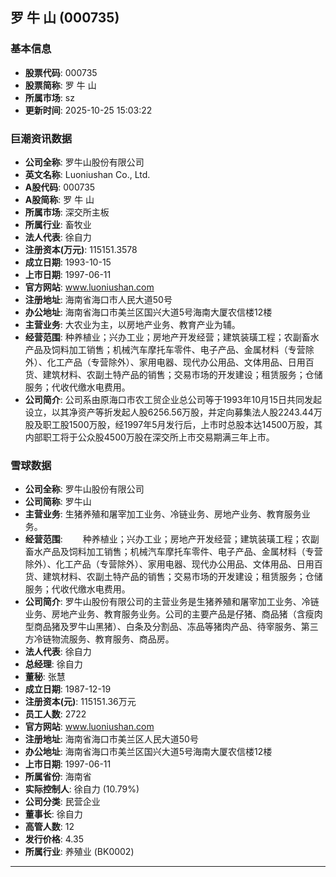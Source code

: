 ## 罗 牛 山 (000735)

### 基本信息

- **股票代码**: 000735
- **股票简称**: 罗 牛 山
- **所属市场**: sz
- **更新时间**: 2025-10-25 15:03:22

### 巨潮资讯数据

- **公司全称**: 罗牛山股份有限公司
- **英文名称**: Luoniushan Co., Ltd.
- **A股代码**: 000735
- **A股简称**: 罗 牛 山
- **所属市场**: 深交所主板
- **所属行业**: 畜牧业
- **法人代表**: 徐自力
- **注册资本(万元)**: 115151.3578
- **成立日期**: 1993-10-15
- **上市日期**: 1997-06-11
- **官方网站**: www.luoniushan.com
- **注册地址**: 海南省海口市人民大道50号
- **办公地址**: 海南省海口市美兰区国兴大道5号海南大厦农信楼12楼
- **主营业务**: 大农业为主，以房地产业务、教育产业为辅。
- **经营范围**: 种养植业；兴办工业；房地产开发经营；建筑装璜工程；农副畜水产品及饲料加工销售；机械汽车摩托车零件、电子产品、金属材料（专营除外）、化工产品（专营除外）、家用电器、现代办公用品、文体用品、日用百货、建筑材料、农副土特产品的销售；交易市场的开发建设；租赁服务；仓储服务；代收代缴水电费用。
- **公司简介**: 公司系由原海口市农工贸企业总公司等于1993年10月15日共同发起设立，以其净资产等折发起人股6256.56万股，并定向募集法人股2243.44万股及职工股1500万股，经1997年5月发行后，上市时总股本达14500万股，其内部职工将于公众股4500万股在深交所上市交易期满三年上市。

### 雪球数据

- **公司全称**: 罗牛山股份有限公司
- **公司简称**: 罗牛山
- **主营业务**: 生猪养殖和屠宰加工业务、冷链业务、房地产业务、教育服务业务。
- **经营范围**: 　　种养植业；兴办工业；房地产开发经营；建筑装璜工程；农副畜水产品及饲料加工销售；机械汽车摩托车零件、电子产品、金属材料（专营除外）、化工产品（专营除外）、家用电器、现代办公用品、文体用品、日用百货、建筑材料、农副土特产品的销售；交易市场的开发建设；租赁服务；仓储服务；代收代缴水电费用。
- **公司简介**: 罗牛山股份有限公司的主营业务是生猪养殖和屠宰加工业务、冷链业务、房地产业务、教育服务业务。公司的主要产品是仔猪、商品猪（含瘦肉型商品猪及罗牛山黑猪）、白条及分割品、冻品等猪肉产品、待宰服务、第三方冷链物流服务、教育服务、商品房。
- **法人代表**: 徐自力
- **总经理**: 徐自力
- **董秘**: 张慧
- **成立日期**: 1987-12-19
- **注册资本(元)**: 115151.36万元
- **员工人数**: 2722
- **官方网站**: www.luoniushan.com
- **注册地址**: 海南省海口市美兰区人民大道50号
- **办公地址**: 海南省海口市美兰区国兴大道5号海南大厦农信楼12楼
- **上市日期**: 1997-06-11
- **所属省份**: 海南省
- **实际控制人**: 徐自力 (10.79%)
- **公司分类**: 民营企业
- **董事长**: 徐自力
- **高管人数**: 12
- **发行价格**: 4.35
- **所属行业**: 养殖业 (BK0002)

---